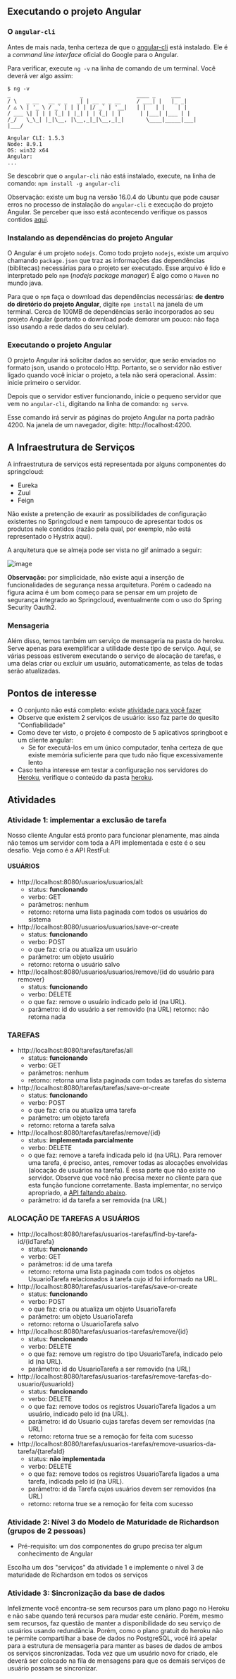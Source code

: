 ## Executando o projeto Angular

### O `angular-cli`

Antes de mais nada, tenha certeza de que o [angular-cli](https://cli.angular.io/) está instalado. Ele é a _command line
interface_ oficial do Google para o Angular.

Para verificar, execute `ng -v` na linha de comando de um terminal. Você 
deverá ver algo assim:

```
$ ng -v
_                      _                 ____ _     ___
/ \   _ __   __ _ _   _| | __ _ _ __     / ___| |   |_ _|
/ △ \ | '_ \ / _` | | | | |/ _` | '__|   | |   | |    | |
/ ___ \| | | | (_| | |_| | | (_| | |      | |___| |___ | |
/_/   \_\_| |_|\__, |\__,_|_|\__,_|_|       \____|_____|___|
|___/

Angular CLI: 1.5.3
Node: 8.9.1
OS: win32 x64
Angular:
...

```
Se descobrir que o `angular-cli` não está instalado, execute, na linha de comando: 
`npm install -g angular-cli`

Observação: existe um bug na versão 16.0.4 do Ubuntu que pode causar erros no processo de
instalação do `angular-cli` e execução do projeto Angular. Se perceber que isso está acontecendo
verifique os passos contidos [aqui](https://github.com/julianobrasil/servicos-pos-unialfa/issues/9).

### Instalando as dependências do projeto Angular

O Angular é um projeto `nodejs`. Como todo projeto `nodejs`, existe um arquivo chamando `package.json`
que traz as informações das dependências (biblitecas) necessárias para o projeto ser executado.
Esse arquivo é lido e interpretado pelo `npm` (_nodejs package manager_) É algo como o `Maven` no mundo 
java.

Para que o `npm` faça o download das dependências necessárias: **de dentro do diretório do projeto 
Angular**, digite `npm install` na janela de um terminal. Cerca de 100MB de dependências serão incorporados
ao seu projeto Angular (portanto o download pode demorar um pouco: não faça isso usando a rede dados do
seu celular).

### Executando o projeto Angular

O projeto Angular irá solicitar dados ao servidor, que serão enviados no formato json, usando o protocolo 
Http. Portanto, se o servidor não estiver ligado quando você iniciar o projeto, a tela não será operacional.
Assim: inicie primeiro o servidor.

Depois que o servidor estiver funcionando, inicie o pequeno servidor que vem no `angular-cli`, digitando
na linha de comando: `ng serve`.

Esse comando irá servir as páginas do projeto Angular na porta padrão 4200. Na janela de um navegador, digite:
http://localhost:4200.

## A Infraestrutura de Serviços

A infraestrutura de serviços está representada por alguns componentes do springcloud:

- Eureka
- Zuul
- Feign

Não existe a pretenção de exaurir as possibilidades de configuração existentes no Springcloud e nem tampouco
de apresentar todos os produtos nele contidos (razão pela qual, por exemplo, não está representado o Hystrix 
aqui).

A arquitetura que se almeja pode ser vista no gif animado a seguir:

![image](https://media.giphy.com/media/xT0xeNVbJQRBnxHfd6/giphy.gif)

**Observação:** por simplicidade, não existe aqui a inserção de funcionalidades de segurança nessa
arquitetura. Porém o cadeado na figura acima é um bom começo para se pensar em um projeto de segurança
integrado ao Springcloud, eventualmente com o uso do Spring Security Oauth2.

### Mensageria

Além disso, temos também um serviço de mensageria na pasta do heroku. Serve apenas para exemplificar a
utilidade deste tipo de serviço. Aqui, se várias pessoas estiverem executando o serviço de alocação de tarefas,
e uma delas criar ou excluir um usuário, automaticamente, as telas de todas serão atualizadas.

## Pontos de interesse

- O conjunto não está completo: existe <a href="#atividades">atividade para você fazer</a>
- Observe que existem 2 serviços de usuário: isso faz parte do quesito "Confiabilidade"
- Como deve ter visto, o projeto é composto de 5 aplicativos springboot e um cliente angular:
    - Se for executá-los em um único computador, tenha certeza de que existe memória suficiente para
    que tudo não fique excessivamente lento
- Caso tenha interesse em testar a configuração nos servidores do [Heroku](http://www.heroku.com), verifique o conteúdo da
pasta [heroku](HEROKU.md). 

## <span id="atividades">Atividades</span>

### Atividade 1: implementar a exclusão de tarefa

Nosso cliente Angular está pronto para funcionar plenamente, mas ainda não temos um servidor com toda a API
implementada e este é o seu desafio. Veja como é a API RestFul:

#### USUÁRIOS

- http://localhost:8080/usuarios/usuarios/all: 
    - status: **funcionando**
    - verbo: GET
    - parâmetros: nenhum
    - retorno: retorna uma lista paginada com todos os usuários do sistema
- http://localhost:8080/usuarios/usuarios/save-or-create
    - status: **funcionando**
    - verbo: POST
    - o que faz: cria ou atualiza um usuário
    - parâmetro: um objeto usuário
    - retorno: retorna o usuário salvo
- http://localhost:8080/usuarios/usuarios/remove/{id do usuário para remover}
    - status: **funcionando**
    - verbo: DELETE
    - o que faz: remove o usuário indicado pelo id (na URL). 
    - parâmetro: id do usuário a ser removido (na URL)
     retorno: não retorna nada

### TAREFAS

- http://localhost:8080/tarefas/tarefas/all
    - status: **funcionando**
    - verbo: GET
    - parâmetros: nenhum
    - retorno: retorna uma lista paginada com todas as tarefas do sistema
- http://localhost:8080/tarefas/tarefas/save-or-create
    - status: **funcionando**
    - verbo: POST
    - o que faz: cria ou atualiza uma tarefa
    - parâmetro: um objeto tarefa
    - retorno: retorna a tarefa salva
- http://localhost:8080/tarefas/tarefas/remove/{id}
    - status: **implementada parcialmente**
    - verbo: DELETE
    - o que faz: remove a tarefa indicada pelo id (na URL). Para remover uma tarefa, é preciso, 
    antes, remover todas as alocações envolvidas (alocação de usuários na tarefa). É essa parte
    que não existe no servidor. Observe que você não precisa mexer no cliente para que esta
    função funcione corretamente. Basta implementar, no serviço apropriado, a <a href="#atividadeFaltante">API faltando abaixo</a>.
    - parâmetro: id da tarefa a ser removida (na URL)

### ALOCAÇÃO DE TAREFAS A USUÁRIOS

- http://localhost:8080/tarefas/usuarios-tarefas/find-by-tarefa-id/{idTarefa}
    - status: **funcionando**
    - verbo: GET
    - parâmetros: id de uma tarefa
    - retorno: retorna uma lista paginada com todos os objetos UsuarioTarefa
    relacionados à tarefa cujo id foi informado na URL.
- http://localhost:8080/tarefas/usuarios-tarefas/save-or-create
    - status: **funcionando**
    - verbo: POST
    - o que faz: cria ou atualiza um objeto UsuarioTarefa
    - parâmetro: um objeto UsuarioTarefa
    - retorno: retorna o UsuarioTarefa salvo
- http://localhost:8080/tarefas/usuarios-tarefas/remove/{id}
    - status: **funcionando**
    - verbo: DELETE
    - o que faz: remove um registro do tipo UsuarioTarefa, indicado pelo id (na URL). 
    - parâmetro: id do UsuarioTarefa a ser removido (na URL)
- http://localhost:8080/tarefas/usuarios-tarefas/remove-tarefas-do-usuario/{usuarioId}
    - status: **funcionando**
    - verbo: DELETE
    - o que faz: remove todos os registros UsuarioTarefa ligados a um usuário, indicado pelo id (na URL). 
    - parâmetro: id do Usuario cujas tarefas devem ser removidas (na URL)
    - retorno: retorna true se a remoção for feita com sucesso
- <span id="atividadeFaltante">http://localhost:8080/tarefas/usuarios-tarefas/remove-usuarios-da-tarefa/{tarefaId}</span>
    - status: **não implementada**
    - verbo: DELETE
    - o que faz: remove todos os registros UsuarioTarefa ligados a uma tarefa, indicada pelo id (na URL). 
    - parâmetro: id da Tarefa cujos usuários devem ser removidos (na URL)
    - retorno: retorna true se a remoção for feita com sucesso
    
### Atividade 2: Nível 3 do Modelo de Maturidade de Richardson (grupos de 2 pessoas)

- Pré-requisito: um dos componentes do grupo precisa ter algum conhecimento de Angular

Escolha um dos "serviços" da atividade 1 e implemente o nível 3 de maturidade de Richardson
em todos os serviços

### Atividade 3: Sincronização da base de dados

Infelizmente você encontra-se sem recursos para um plano pago no Heroku e não sabe quando terá recursos
para mudar este cenário. Porém, mesmo sem recursos, faz questão de manter a disponibilidade do seu serviço
de usuários usando redundância. Porém, como o plano gratuit do heroku não te permite compartilhar a base
de dados no PostgreSQL, você irá apelar para a estrutura de mensageria para manter as bases de dados
de ambos os serviços sincronizadas. Toda vez que um usuário novo for criado, ele deverá ser colocado
na fila de mensagens para que os demais serviços de usuário possam se sincronizar.
